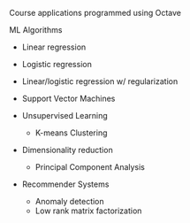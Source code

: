 Course applications programmed using Octave

ML Algorithms

- Linear regression
- Logistic regression
- Linear/logistic regression w/ regularization

- Support Vector Machines

- Unsupervised Learning 
    - K-means Clustering

- Dimensionality reduction
    - Principal Component Analysis

- Recommender Systems
    - Anomaly detection
    - Low rank matrix factorization